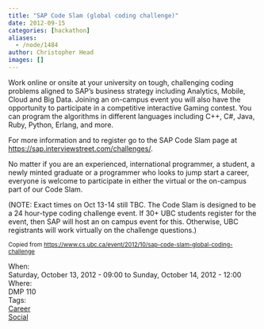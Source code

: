 ```yaml
---
title: "SAP Code Slam (global coding challenge)"
date: 2012-09-15
categories: [hackathon]
aliases:
  - /node/1484
author: Christopher Head
images: []
---
```


<div class="field field-name-body field-type-text-with-summary field-label-hidden"><div class="field-items"><div class="field-item even"><p>Work online or onsite at your university on tough, challenging coding problems aligned to SAP&#x2019;s business strategy including Analytics, Mobile, Cloud and Big Data. Joining an on-campus event you will also have the opportunity to participate in a competitive interactive Gaming contest. You can program the algorithms in different languages including C++, C#, Java, Ruby, Python, Erlang, and more.</p>
<p>For more information and to register go to the SAP Code Slam page at <a href="https://sap.interviewstreet.com/challenges/">https://sap.interviewstreet.com/challenges/</a>.</p>
<p>No matter if you are an experienced, international programmer, a student, a newly minted graduate or a programmer who looks to jump start a career, everyone is welcome to participate in either the virtual or the on-campus part of our Code Slam.</p>
<p>(NOTE: Exact times on Oct 13-14 still TBC. The Code Slam is designed to be a 24 hour-type coding challenge event. If 30+ UBC students register for the event, then SAP will host an on campus event for this. Otherwise, UBC registrants will work virtually on the challenge questions.)</p>
<p><small>Copied from <a href="https://www.cs.ubc.ca/event/2012/10/sap-code-slam-global-coding-challenge">https://www.cs.ubc.ca/event/2012/10/sap-code-slam-global-coding-challenge</a></small></p>
</div></div></div><div class="field field-name-field-dates field-type-datetime field-label-above"><div class="field-label">When:&#xA0;</div><div class="field-items"><div class="field-item even"><span class="date-display-range"><span class="date-display-start">Saturday, October 13, 2012 - 09:00</span> to <span class="date-display-end">Sunday, October 14, 2012 - 12:00</span></span></div></div></div><div class="field field-name-field-location field-type-text field-label-above"><div class="field-label">Where:&#xA0;</div><div class="field-items"><div class="field-item even">DMP 110</div></div></div>    <footer>
    <div class="field field-name-field-tags field-type-taxonomy-term-reference field-label-above"><div class="field-label">Tags:&#xA0;</div><div class="field-items"><div class="field-item even"><a href="/career">Career</a></div><div class="field-item odd"><a href="/social">Social</a></div></div></div>      </footer>
